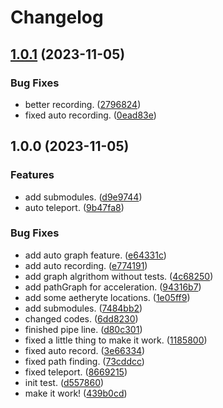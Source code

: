# Changelog

## [1.0.1](https://github.com/ArchiDog1998/TakeMeEverywhere/compare/v1.0.0...v1.0.1) (2023-11-05)


### Bug Fixes

* better recording. ([2796824](https://github.com/ArchiDog1998/TakeMeEverywhere/commit/279682463cd6466bde98a99c2477c550e09f8b7c))
* fixed auto recording. ([0ead83e](https://github.com/ArchiDog1998/TakeMeEverywhere/commit/0ead83e579e655c0de873eb757ffc9a05ec6c286))

## 1.0.0 (2023-11-05)


### Features

* add submodules. ([d9e9744](https://github.com/ArchiDog1998/TakeMeEverywhere/commit/d9e9744819c2e70e8896dbba37b2cf0132be87e4))
* auto teleport. ([9b47fa8](https://github.com/ArchiDog1998/TakeMeEverywhere/commit/9b47fa8c65253d4beb6c763e574cf879b5d71345))


### Bug Fixes

* add auto graph feature. ([e64331c](https://github.com/ArchiDog1998/TakeMeEverywhere/commit/e64331cf54fdc8cc3b283791225d144965feb98d))
* add auto recording. ([e774191](https://github.com/ArchiDog1998/TakeMeEverywhere/commit/e7741919914084063f5dbe648b8ca0abbf2f8935))
* add graph algrithom without tests. ([4c68250](https://github.com/ArchiDog1998/TakeMeEverywhere/commit/4c68250eafcf97aaa52fb97b8b8488a1885b0448))
* add pathGraph for acceleration. ([94316b7](https://github.com/ArchiDog1998/TakeMeEverywhere/commit/94316b722e7df6f2e9a0f4f19aa3c3444eb5e40c))
* add some aetheryte locations. ([1e05ff9](https://github.com/ArchiDog1998/TakeMeEverywhere/commit/1e05ff902197e4cf05a575fbbb6bbec5a6956690))
* add submodules. ([7484bb2](https://github.com/ArchiDog1998/TakeMeEverywhere/commit/7484bb225cec329e1c4c07fd58ae67c8126e4d7a))
* changed codes. ([6dd8230](https://github.com/ArchiDog1998/TakeMeEverywhere/commit/6dd8230afd4e5062f7dbc913acdd5ff40456cb62))
* finished pipe line. ([d80c301](https://github.com/ArchiDog1998/TakeMeEverywhere/commit/d80c3018f5f9b897461ad2748156b8cc810b8345))
* fixed a little thing to make it work. ([1185800](https://github.com/ArchiDog1998/TakeMeEverywhere/commit/11858002b746e0160831e6f11dd0e83eefd9c572))
* fixed auto record. ([3e66334](https://github.com/ArchiDog1998/TakeMeEverywhere/commit/3e663347375c6b8da02882d2e112a9416073e130))
* fixed path finding. ([73cddcc](https://github.com/ArchiDog1998/TakeMeEverywhere/commit/73cddccf5796056c58119197f07cdee3d311a426))
* fixed teleport. ([8669215](https://github.com/ArchiDog1998/TakeMeEverywhere/commit/86692155a5f6b1debb6e3d3f3951b99f846d6050))
* init test. ([d557860](https://github.com/ArchiDog1998/TakeMeEverywhere/commit/d5578605e86e0bb3214092c4ab046edbe25a28e4))
* make it work! ([439b0cd](https://github.com/ArchiDog1998/TakeMeEverywhere/commit/439b0cddce3d4fa6e7e433463400e5249993e3eb))
